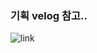 

### 기획 velog 참고..

![link](https://velog.io/@dm911/%EB%AF%B8%EB%8B%88-%ED%94%84%EB%A1%9C%EC%A0%9D%ED%8A%B8-%EC%98%81%ED%99%94-%EC%82%AC%EC%9D%B4%ED%8A%B8-2)
